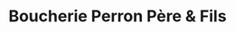 ---
title: "Boucherie Perron Père & Fils"
url: /cran-gevrier/boucherie-perron-pere-et-fils/
shop: boucherie
---